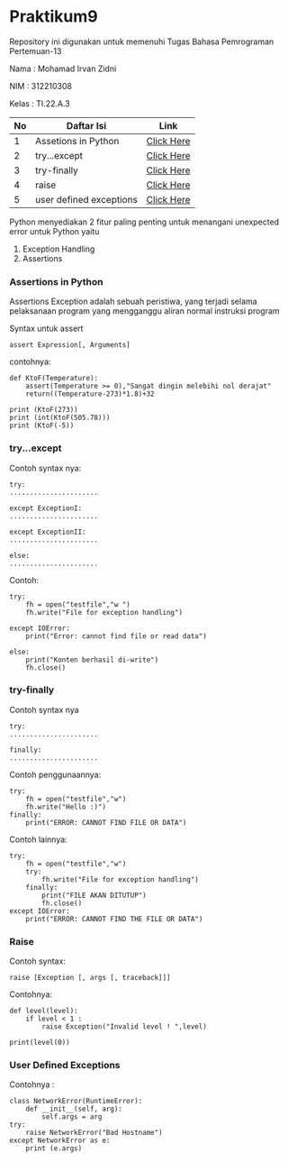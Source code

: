 # Praktikum9

Repository ini digunakan untuk memenuhi Tugas Bahasa Pemrograman Pertemuan-13

Nama    : Mohamad Irvan Zidni

NIM     : 312210308

Kelas   : TI.22.A.3


| No | Daftar Isi | Link |
| -- | ---------- | ---- |
| 1  | Assetions in Python |  [Click Here](https://github.com/MohamadIrvanZidni/Praktikum9#assertions-in-python)  |
| 2  | try...except |  [Click Here](https://github.com/MohamadIrvanZidni/Praktikum9#tryexcept)  | 
| 3  | try-finally |  [Click Here](https://github.com/MohamadIrvanZidni/Praktikum9#try-finally)  |
| 4  | raise |  [Click Here](https://github.com/MohamadIrvanZidni/Praktikum9#raise)  |
| 5  | user defined exceptions |  [Click Here](https://github.com/MohamadIrvanZidni/Praktikum9#user-defined-exceptions)  |


Python menyediakan 2 fitur paling penting untuk menangani unexpected error untuk Python yaitu

1. Exception Handling
2. Assertions

### Assertions in Python
Assertions Exception adalah sebuah peristiwa, yang terjadi selama pelaksanaan program yang mengganggu aliran normal instruksi program

Syntax untuk assert

	assert Expression[, Arguments]

contohnya:

	def KtoF(Temperature):
	    assert(Temperature >= 0),"Sangat dingin melebihi nol derajat"
	    return((Temperature-273)*1.8)+32

	print (KtoF(273))
	print (int(KtoF(505.78)))
	print (KtoF(-5))

### try...except

Contoh syntax nya:

	try:
	......................

	except ExceptionI:
	......................

	except ExceptionII:
	......................

	else:
	......................

Contoh:

	try:
	    fh = open("testfile","w ")
	    fh.write("File for exception handling")

	except IOError:
	    print("Error: cannot find file or read data")

	else:
	    print("Konten berhasil di-write")
	    fh.close()

### try-finally

Contoh syntax nya

	try:
	......................

	finally:
	......................

Contoh penggunaannya:

	try:
	    fh = open("testfile","w")
	    fh.write("Hello :)")
	finally:
	    print("ERROR: CANNOT FIND FILE OR DATA")

Contoh lainnya:

	try:
	    fh = open("testfile","w")
	    try:
	        fh.write("File for exception handling")
	    finally:
	        print("FILE AKAN DITUTUP")
	        fh.close()
	except IOError:
	    print("ERROR: CANNOT FIND THE FILE OR DATA")

### Raise

Contoh syntax:

	raise [Exception [, args [, traceback]]]

Contohnya:

	def level(level):
	    if level < 1 :
	        raise Exception("Invalid level ! ",level)

	print(level(0))


### User Defined Exceptions

Contohnya :

	class NetworkError(RuntimeError):
	    def __init__(self, arg):
	        self.args = arg
	try:
	    raise NetworkError("Bad Hostname")
	except NetworkError as e:
	    print (e.args)